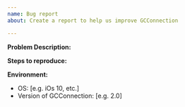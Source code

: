 ```yaml
---
name: Bug report
about: Create a report to help us improve GCConnection

---
```


**Problem Description:**

**Steps to reproduce:**

**Environment:**
 - OS: [e.g. iOs 10, etc.]
 - Version of GCConnection: [e.g. 2.0]